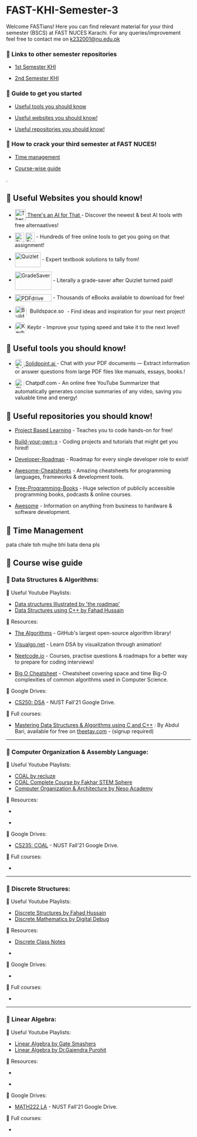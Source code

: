 
# FAST-KHI-Semester-3

Welcome FASTians! Here you can find relevant material for your third semester (BSCS) at FAST NUCES Karachi. For any queries/improvement feel free to contact me on k232001@nu.edu.pk 

### 🔗 Links to other semester repositories
- [1st Semester KHI](https://github.com/MuxammilSidd/FAST-KHI-Semester-1)

- [2nd Semester KHI](https://github.com/MuxammilSidd/FAST-KHI-Semester-2)

### 🔗 Guide to get you started
- [Useful tools you should know](#-useful-tools-you-should-know)

- [Useful websites you should know!](#-useful-websites-you-should-know)

- [Useful repositories you should know!](#-useful-repositories-you-should-know)

### 🔗 How to crack your third semester at FAST NUCES!
- [Time management](#-time-management)

- [Course-wise guide](#-course-wise-guide)

.

## 🔗 Useful Websites you should know!

- <a href="https://theresanaiforthat.com/">
    <img src="https://media.beehiiv.com/cdn-cgi/image/fit=scale-down,format=auto,onerror=redirect,quality=80/uploads/publication/logo/96f425ae-6c09-4f9f-b8f8-cedd1b726427/android-chrome-512x512.png" alt="Theresanaiforthat" width="30" height="30" style="vertical-align:middle; margin-bottom: 5px; text-decoration:none; border:none;">
    There's an AI for That
  </a> - Discover the newest & best AI tools with free alternaatives!

- <a href="https://tinywow.com/" style="text-decoration:none; display:inline-block; margin-top: 12px;">
    <img src="https://tinywow.com/v3/img/favicon-tinywow.svg" alt="TinyWow Favicon" width="25" height="25" style="vertical-align:middle; margin-bottom: 0;  display:inline; border:none;">
    <img src="https://tinywow.com/v3/img/logo.svg" alt="TinyWow Text" height="25" style="vertical-align:middle; margin-bottom: 0;  display:inline; border:none;">
  </a> - Hundreds of free online tools to get you going on that assignment!

- <a href="https://quizlet.com/" style="text-decoration:none; display:inline-block; margin-top: 12px;">
    <img src="https://logos-world.net/wp-content/uploads/2021/03/Quizlet-Logo.png" alt="Quizlet" width="70" height="40" style="vertical-align:middle; margin-bottom: 0; text-decoration:none; border:none;">
  </a> - Expert textbook solutions to tally from!

- <a href="https://www.gradesaver.com/" style="text-decoration:none; display:inline-block; margin-top: 12px;">
    <img src="https://www.gradesaver.com/assets/logos/head-39d3d4f4e80fb364ecbffd1884663226a1a58efa38367c551694c88c40330163.svg" alt="GradeSaver" width="100" height="50" style="vertical-align:middle; margin-bottom: 0; text-decoration:none; border:none;">
  </a> - Literally a grade-saver after Quizlet turned paid!

- <a href="https://www.pdfdrive.com/" style="text-decoration:none; display:inline-block; margin-top: 12px;">
    <img src="https://www.pdfdrive.com/assets/img/logo-1.png.pagespeed.ce.5UNSDNAJsC.png" alt="PDFdrive" width="100" height="20" style="vertical-align:middle; margin-bottom: 0; text-decoration:none; border:none;">
  </a> - Thousands of eBooks available to download for free!

- <a href="https://sage.buildspace.so/projects" style="text-decoration:none; display:inline-block; margin-top: 12px;">
    <img src="https://avatars.githubusercontent.com/u/65048157?s=200&v=4" alt="Buildspace.so" width="32" height="32" style="vertical-align:middle; margin-bottom: 0; text-decoration:none; border:none; border-radius: 8px"><span style="margin:5px;"> Buildspace.so</span>
  </a> - Find ideas and inspiration for your next project!

- <a href="https://www.keybr.com/" style="text-decoration:none; display:inline-block; margin-top: 12px;">
    <img src="https://www.keybr.com/cover.png" alt="Keybr" width="30" height="30" style="vertical-align:middle; margin-bottom: px; text-decoration:none; border:none; border-radius: 8px"> <span style="margin: 0;"> Keybr</span>
  </a> - Improve your typing speed and take it to the next level!

## 🔗 Useful tools you should know!
- <a href="https://solidpoint.ai/" >
    <img src="https://encrypted-tbn0.gstatic.com/images?q=tbn:ANd9GcSeMd6S0X2XFnVQLDr-kTJsyKjMhDwPCwFg9Q&s" alt="SolidPoint" width="25" height="25" style="vertical-align:middle; margin-bottom: 0; text-decoration:none; border:none; border-radius: 8px"> Solidpoint.ai
  </a> - Chat with your PDF documents — Extract information or answer questions from large PDF files like manuals, essays, books.!

- <a href="https://www.chatpdf.com/" style="text-decoration:none; display:inline-block; margin-top: 12px;">
    <img src="https://pipedream.com/s.v0/app_n5hv82/logo/orig" alt="Chatpdf" width="25" height="25" style="vertical-align:middle; margin-bottom: 0; text-decoration:none; border:none; border-radius: 8px"> Chatpdf.com
  </a> - An online free YouTube Summarizer that automatically generates concise summaries of any video, saving you valuable time and energy!

## 🔗 Useful repositories you should know!
- [Project Based Learning](https://github.com/practical-tutorials/project-based-learning) - Teaches you to code hands-on for free!

- [Build-your-own-x](https://github.com/codecrafters-io/build-your-own-x) - Coding projects and tutorials that might get you hired!

- [Developer-Roadmap](https://github.com/kamranahmedse/developer-roadmap) - Roadmap for every single developer role to exist!

- [Awesome-Cheatsheets](https://github.com/LeCoupa/awesome-cheatsheets) - Amazing cheatsheets for programming languages, frameworks & development tools.

- [Free-Programming-Books](https://github.com/EbookFoundation/free-programming-books) - Huge selection of publicily accessible programming books, podcasts & online courses.

- [Awesome](https://github.com/sindresorhus/awesome) - Information on anything from business to hardware & software development.

## 🔗 Time Management
pata chale toh mujhe bhi bata dena pls

## 🔗 Course wise guide
### 📌 Data Structures & Algorithms:
🔗 Useful Youtube Playlists:

- [Data structures Illustrated by 'the roadmap'](https://youtube.com/playlist?list=PLkZYeFmDuaN2-KUIv-mvbjfKszIGJ4FaY&si=ux5N9jpJ18VHgMzB)
- [Data Structures using C++ by Fahad Hussain](https://www.youtube.com/playlist?list=PLtCBuHKmdxOfCp0uG9Bw8JVEreYcIl0H0)

🔗 Resources:
- [The Algorithms](https://the-algorithms.com/) - GitHub's largest open-source algorithm library!

- [Visualgo.net](https://visualgo.net/) - Learn DSA by visualization through animation!

- [Neetcode.io](https://neetcode.io/) - Courses, practise questions & roadmaps for a better way to prepare for coding interviews!

- [Big O Cheatsheet](https://www.bigocheatsheet.com/) - Cheatsheet covering space and time Big-O complexities of common algorithms used in Computer Science.

🔗 Google Drives:
- [CS250: DSA](https://drive.google.com/drive/folders/1Rvotax4W1Pl0MDpm17xJPkggkfIgusyK?usp=drive_link) - NUST Fall'21 Google Drive.

🔗 Full courses:
- [Mastering Data Structures & Algorithms using C and C++](https://theetay.com/courses/udemy-mastering-data-structures-algorithms-using-c-and-c-abdul-bari/) : By Abdul Bari, available for free on [theetay.com](https://theetay.com) - (signup required)

---

### 📌 Computer Organization & Assembly Language:
🔗 Useful Youtube Playlists:

- [COAL by recluze](https://youtube.com/playlist?list=PLnd7R4Mcw3rJCvAduQxyySvejtBIaPs0O&si=8PIzg2SE7REJyNGH)
- [COAL Complete Course by Fakhar STEM Sphere](https://youtube.com/playlist?list=PLgWOIdHQBEz5t__8v6eZXxKLTV8SGj5kN&si=CN_yQIShOt-9zdXR)
- [Computer Organization & Architecture by Neso Academy](https://www.youtube.com/watch?v=Ol8D69VKX2k&list=PLBlnK6fEyqRgLLlzdgiTUKULKJPYc0A4q&pp=iAQB)

🔗 Resources:
- []() 

- []() 

🔗 Google Drives:
- [CS235: COAL](https://drive.google.com/drive/folders/1cH61VF26g7fzMPLdawQy2WB3caSRHE3m?usp=drive_link) - NUST Fall'21 Google Drive.

🔗 Full courses:
- []() 

---

### 📌 Discrete Structures:
🔗 Useful Youtube Playlists:

- [Discrete Structures by Fahad Hussain](https://www.youtube.com/playlist?list=PLtCBuHKmdxOduWhQPbEwLN2ULKMqgQ44m)
- [Discrete Mathematics by Digital Debug](https://youtube.com/playlist?list=PL0P7Vq6rO59oKchppOBiTjNBxA1tuZ3ui&si=4d37435ZXwRppto0)

🔗 Resources:
- [Discrete Class Notes](https://www.math.wichita.edu/discrete-book/discrete-class-notes.html) 

- []() 

🔗 Google Drives:
- []()

🔗 Full courses:
- []()

---

### 📌 Linear Algebra:
🔗 Useful Youtube Playlists:

- [Linear Algebra by Gate Smashers](https://www.youtube.com/playlist?list=PLxCzCOWd7aiHnkPiCulMX5SIHMl2ZMmzL)
- [Linear Algebra by Dr.Gajendra Purohit](https://www.youtube.com/playlist?list=PLU6SqdYcYsfI7Ebw_j-Vy8YKHdbHKP9am)

🔗 Resources:
- []() 

- []() 

🔗 Google Drives:
- [MATH222 LA](https://drive.google.com/drive/folders/1XaW7Vrsqrrd5WPFAZNU58LVHmRgCPl3m?usp=drive_link) - NUST Fall'21 Google Drive.

🔗 Full courses:
- []()